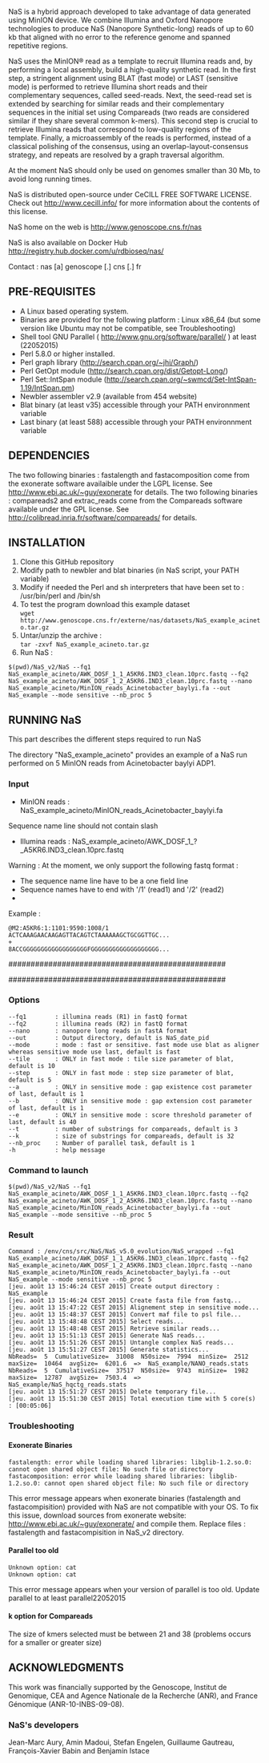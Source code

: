 NaS is a hybrid approach developed to take advantage of data generated using MinION device. We combine Illumina and Oxford Nanopore technologies to produce NaS (Nanopore Synthetic-long) reads of up to 60 kb that aligned with no error to the reference genome and spanned repetitive regions. 

NaS uses the MinION® read as a template 
to recruit Illumina reads and, by performing a local assembly, 
build a high-quality synthetic read. 
In the first step, a stringent alignment using BLAT (fast mode) or LAST (sensitive mode) is performed
to retrieve Illumina short reads and their complementary sequences,
called seed-reads. 
Next, the seed-read set is extended by searching for similar
reads and their complementary sequences in the initial set 
using Compareads (two reads are considered similar if they share 
several common k-mers). This second step is crucial to retrieve
Illumina reads that correspond to low-quality regions of the
template. 
Finally, a microassembly of the reads is performed, instead of 
a classical polishing of the consensus, using an overlap-layout-consensus
strategy, and repeats are resolved by a graph traversal algorithm.

At the moment NaS should only be used on genomes smaller than 30 Mb, to avoid long running times.

NaS is distributed open-source under CeCILL 
FREE SOFTWARE LICENSE. Check out http://www.cecill.info/
for more information about the contents of this license.

NaS home on the web is http://www.genoscope.cns.fr/nas

NaS is also available on Docker Hub http://registry.hub.docker.com/u/rdbioseq/nas/

Contact : nas [a] genoscope [.] cns [.] fr

PRE-REQUISITES
--------------

  - A Linux based operating system.
  - Binaries are provided for the following platform : Linux x86_64 (but some version like Ubuntu may not be compatible, see Troubleshooting)
  - Shell tool GNU Parallel ( http://www.gnu.org/software/parallel/ ) at least (22052015)
  - Perl 5.8.0 or higher installed.
  - Perl graph library (http://search.cpan.org/~jhi/Graph/)
  - Perl GetOpt module (http://search.cpan.org/dist/Getopt-Long/)
  - Perl Set::IntSpan module (http://search.cpan.org/~swmcd/Set-IntSpan-1.19/IntSpan.pm)
  - Newbler assembler v2.9 (available from 454 website)
  - Blat binary (at least v35) accessible through your PATH environnment variable
  - Last binary (at least 588) accessible through your PATH environnment variable

DEPENDENCIES
------------
The two following binaries : fastalength and fastacomposition
come from the exonerate software availaible under the LGPL
license. See http://www.ebi.ac.uk/~guy/exonerate for details.
The two following binaries : compareads2 and extrac_reads come
from the Compareads software available under the GPL license.
See http://colibread.inria.fr/software/compareads/ for details.


INSTALLATION
------------

  1. Clone this GitHub repository
  2. Modify path to newbler and blat binaries (in NaS script, your PATH variable)
  3. Modify if needed the Perl and sh interpreters that have been set to : /usr/bin/perl and /bin/sh
  4. To test the program download this example dataset       
  `wget http://www.genoscope.cns.fr/externe/nas/datasets/NaS_example_acineto.tar.gz`
  5. Untar/unzip the archive :        
  `tar -zxvf NaS_example_acineto.tar.gz`
  6. Run NaS : 
```
$(pwd)/NaS_v2/NaS --fq1 NaS_example_acineto/AWK_DOSF_1_1_A5KR6.IND3_clean.10prc.fastq --fq2 NaS_example_acineto/AWK_DOSF_1_2_A5KR6.IND3_clean.10prc.fastq --nano NaS_example_acineto/MinION_reads_Acinetobacter_baylyi.fa --out NaS_example --mode sensitive --nb_proc 5
```

RUNNING NaS
--------------
This part describes the different steps required to run NaS

The directory "NaS_example_acineto" provides an example of a NaS run performed on 5 MinION reads from Acinetobacter baylyi ADP1.

### Input
- MinION reads : NaS_example_acineto/MinION_reads_Acinetobacter_baylyi.fa

Sequence name line should not contain slash
- Illumina reads : NaS_example_acineto/AWK_DOSF_1_?_A5KR6.IND3_clean.10prc.fastq

Warning : At the moment, we only support the following fastq format :
 - The sequence name line have to be a one field line
 - Sequence names have to end with '/1' (read1) and '/2' (read2)
 - 
Example :
```
@M2:A5KR6:1:1101:9590:1008/1
ACTCAAAGAACAAGAGTTACAGTCTAAAAAAGCTGCGGTTGC...
+
8ACCGGGGGGGGGGGGGGGGGGFGGGGGGGGGGGGGGGGGGG...
```
#################################################

#################################################

### Options

	--fq1        : illumina reads (R1) in fastQ format
	--fq2        : illumina reads (R2) in fastQ format
	--nano       : nanopore long reads in fastA format
	--out        : Output directory, default is NaS_date_pid
	--mode       : mode : fast or sensitive. fast mode use blat as aligner whereas sensitive mode use last, default is fast
	--tile       : ONLY in fast mode : tile size parameter of blat, default is 10
	--step       : ONLY in fast mode : step size parameter of blat, default is 5
	--a          : ONLY in sensitive mode : gap existence cost parameter of last, default is 1
	--b          : ONLY in sensitive mode : gap extension cost parameter of last, default is 1
	--e          : ONLY in sensitive mode : score threshold parameter of last, default is 40
	--t          : number of substrings for compareads, default is 3
	--k          : size of substrings for compareads, default is 32
	--nb_proc    : Number of parallel task, default is 1
	-h           : help message
	
### Command to launch

```
$(pwd)/NaS_v2/NaS --fq1 NaS_example_acineto/AWK_DOSF_1_1_A5KR6.IND3_clean.10prc.fastq --fq2 NaS_example_acineto/AWK_DOSF_1_2_A5KR6.IND3_clean.10prc.fastq --nano NaS_example_acineto/MinION_reads_Acinetobacter_baylyi.fa --out NaS_example --mode sensitive --nb_proc 5
```

### Result
```
Command : /env/cns/src/NaS/NaS_v5.0_evolution/NaS_wrapped --fq1 NaS_example_acineto/AWK_DOSF_1_1_A5KR6.IND3_clean.10prc.fastq --fq2 NaS_example_acineto/AWK_DOSF_1_2_A5KR6.IND3_clean.10prc.fastq --nano NaS_example_acineto/MinION_reads_Acinetobacter_baylyi.fa --out NaS_example --mode sensitive --nb_proc 5
[jeu. août 13 15:46:24 CEST 2015] Create output directory : NaS_example
[jeu. août 13 15:46:24 CEST 2015] Create fasta file from fastq...
[jeu. août 13 15:47:22 CEST 2015] Alignement step in sensitive mode...
[jeu. août 13 15:48:37 CEST 2015] Convert maf file to psl file...
[jeu. août 13 15:48:48 CEST 2015] Select reads...
[jeu. août 13 15:48:48 CEST 2015] Retrieve similar reads...
[jeu. août 13 15:51:13 CEST 2015] Generate NaS reads...
[jeu. août 13 15:51:26 CEST 2015] Untangle complex NaS reads...
[jeu. août 13 15:51:27 CEST 2015] Generate statistics...
NbReads=  5  CumulativeSize=  31008  N50size=  7994  minSize=  2512  maxSize=  10464  avgSize=  6201.6  =>  NaS_example/NANO_reads.stats
NbReads=  5  CumulativeSize=  37517  N50size=  9743  minSize=  1982  maxSize=  12787  avgSize=  7503.4  =>  NaS_example/NaS_hqctg_reads.stats
[jeu. août 13 15:51:27 CEST 2015] Delete temporary file...
[jeu. août 13 15:51:30 CEST 2015] Total execution time with 5 core(s) : [00:05:06]
```
### Troubleshooting
#### Exonerate Binaries
```
fastalength: error while loading shared libraries: libglib-1.2.so.0: cannot open shared object file: No such file or directory
fastacomposition: error while loading shared libraries: libglib-1.2.so.0: cannot open shared object file: No such file or directory
```
This error message appears when exonerate binaries (fastalength and fastacompisition) provided with NaS are not compatible with your OS. To fix this issue, download sources from exonerate website: http://www.ebi.ac.uk/~guy/exonerate/ and compile them. Replace files : fastalength and fastacompisition in NaS_v2 directory.
#### Parallel too old
```
Unknown option: cat
Unknown option: cat
```
This error message appears when your version of parallel is too old. Update parallel to at least parallel22052015

#### k option for Compareads

The size of kmers selected must be between 21 and 38 (problems occurs for a smaller or greater size)

ACKNOWLEDGMENTS
---------------

This work was financially supported by the Genoscope, 
Institut de Genomique, CEA and Agence Nationale de la 
Recherche (ANR), and France Génomique (ANR-10-INBS-09-08).

### NaS's developers
Jean-Marc Aury, Amin Madoui, Stefan Engelen, Guillaume Gautreau, François-Xavier Babin and Benjamin Istace 
